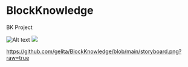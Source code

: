 # BlockKnowledge
BK Project

![Alt text](https://raw.github.com/gelita/BlockKnowledge/blob/main/storyboard.png?raw=true)
<img src="https://raw.github.com/gelita/BlockKnowledge/blob/main/storyboard.png?raw=true">

https://github.com/gelita/BlockKnowledge/blob/main/storyboard.png?raw=true
